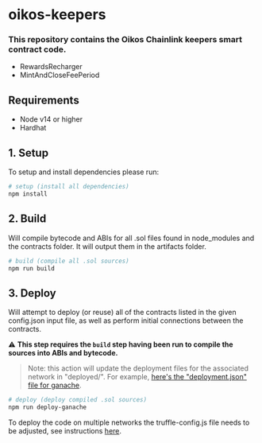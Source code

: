 # oikos-keepers 
### This repository contains the Oikos Chainlink keepers smart contract code.

* RewardsRecharger 
* MintAndCloseFeePeriod


## Requirements
- Node v14 or higher
- Hardhat 

## 1. Setup 

To setup and install dependencies please run:

```bash
# setup (install all dependencies)
npm install
```

## 2. Build
Will compile bytecode and ABIs for all .sol files found in node_modules and the contracts folder. It will output them in the artifacts folder.

```bash
# build (compile all .sol sources)
npm run build
```


## 3. Deploy
Will attempt to deploy (or reuse) all of the contracts listed in the given config.json input file, as well as perform initial connections between the contracts.

:warning: **This step requires the `build` step having been run to compile the sources into ABIs and bytecode.**

> Note: this action will update the deployment files for the associated network in "deployed/<network-name>". For example, [here's the "deployment.json" file for ganache](deployed/ganache/deployment.json).

```bash
# deploy (deploy compiled .sol sources)
npm run deploy-ganache
```

To deploy the code on multiple networks the truffle-config.js file needs to be adjusted, see instructions [here](https://trufflesuite.com/docs/truffle/reference/configuration#networks).

